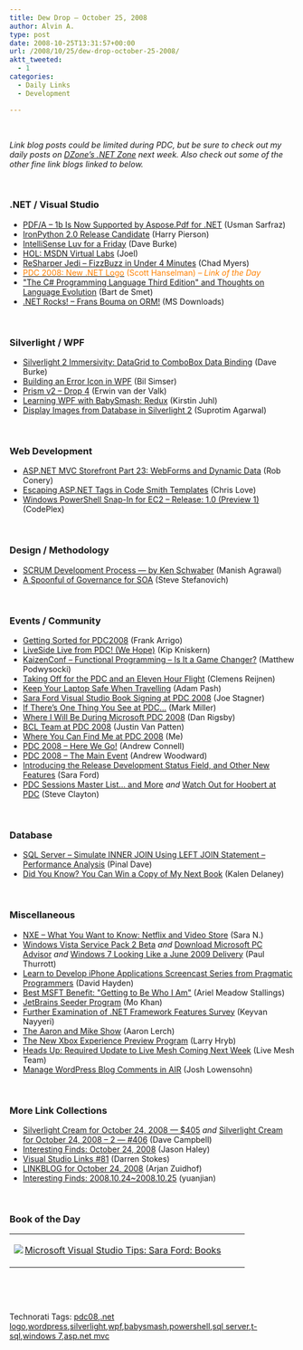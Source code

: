 ```yaml
---
title: Dew Drop – October 25, 2008
author: Alvin A.
type: post
date: 2008-10-25T13:31:57+00:00
url: /2008/10/25/dew-drop-october-25-2008/
aktt_tweeted:
  - 1
categories:
  - Daily Links
  - Development

---
```

&#160;

_Link blog posts could be limited during PDC, but be sure to check out my daily posts on_ <a target="_blank" href="http://dotnet.dzone.com/"><em>DZone’s .NET Zone</em></a> _next week. Also check out some of the other fine link blogs linked to below._

&#160;

### .NET / Visual Studio

  * <a target="_blank" href="http://dotnet.dzone.com/announcements/pdfa-1b-now-supported-asposepd">PDF/A &#8211; 1b Is Now Supported by Aspose.Pdf for .NET</a> (Usman Sarfraz)
  * <a target="_blank" href="http://devhawk.net/2008/10/24/IronPython+20+Release+Candidate.aspx">IronPython 2.0 Release Candidate</a> (Harry Pierson)
  * <a target="_blank" href="http://dbvt.com/blog/post/Intellisense-Luv-for-a-Friday.aspx">IntelliSense Luv for a Friday</a> (Dave Burke)
  * <a target="_blank" href="http://blogs.msdn.com/publicsector/archive/2008/10/24/hol-msdn-virtual-labs.aspx">HOL: MSDN Virtual Labs</a> (Joel)
  * <a target="_blank" href="http://www.lostechies.com/blogs/chad_myers/archive/2008/10/25/resharper-jedi-fizzbuzz-in-under-4-minutes.aspx">ReSharper Jedi &#8211; FizzBuzz in Under 4 Minutes</a> (Chad Myers)
  * <a target="_blank" href="http://www.hanselman.com/blog/PDC2008NewNETLogo.aspx"><font color="#ff8000">PDC 2008: New .NET Logo</font></a> <font color="#ff8000">(Scott Hanselman) <em>– Link of the Day</em></font>
  * <a target="_blank" href="http://dotnet.dzone.com/articles/%E2%80%9Cthe-c-programming-language-th">"The C# Programming Language Third Edition" and Thoughts on Language Evolution</a> (Bart de Smet)
  * <a target="_blank" href="http://www.microsoft.com/downloads/details.aspx?familyid=690740d9-99f7-4b0d-bde0-f28df1e9bae3&displaylang=en&tm">.NET Rocks! &#8211; Frans Bouma on ORM!</a> (MS Downloads)

&#160;

### Silverlight / WPF

  * <a target="_blank" href="http://dbvt.com/blog/post/Silverlight-20-Immersivity-Datagrid-to-ComboBox-Data-Binding.aspx">Silverlight 2 Immersivity: DataGrid to ComboBox Data Binding</a> (Dave Burke)
  * <a target="_blank" href="http://weblogs.asp.net/bsimser/archive/2008/10/24/building-an-error-icon-in-wpf.aspx">Building an Error Icon in WPF</a> (Bil Simser)
  * <a target="_blank" href="http://blogs.msdn.com/erwinvandervalk/archive/2008/10/24/prism-v2-drop-4.aspx">Prism v2 &#8211; Drop 4</a> (Erwin van der Valk)
  * <a target="_blank" href="http://geekswithblogs.net/KirstinJ/archive/2008/10/25/learning-wpf-with-babysmash-redux.aspx">Learning WPF with BabySmash: Redux</a> (Kirstin Juhl)
  * <a target="_blank" href="http://www.dotnetcurry.com/ShowArticle.aspx?ID=220">Display Images from Database in Silverlight 2</a> (Suprotim Agarwal)

&#160;

### Web Development

  * <a target="_blank" href="http://blog.wekeroad.com/mvc-storefront/mvcstore-part-23/">ASP.NET MVC Storefront Part 23: WebForms and Dynamic Data</a> (Rob Conery)
  * <a target="_blank" href="http://professionalaspnet.com/archive/2008/10/24/Escaping-ASP.NET-Tags-in-Code-Smith-Templates.aspx">Escaping ASP.NET Tags in Code Smith Templates</a> (Chris Love)
  * <a target="_blank" href="http://www.codeplex.com/ec2pssnapin/Release/ProjectReleases.aspx?ReleaseId=18723">Windows PowerShell Snap-In for EC2 &#8211; Release: 1.0 (Preview 1)</a> (CodePlex)

&#160;

### Design / Methodology

  * <a target="_blank" href="http://geekswithblogs.net/emanish/archive/2008/10/24/126087.aspx">SCRUM Development Process &#8212; by Ken Schwaber</a> (Manish Agrawal)
  * <a target="_blank" href="http://www.devx.com/architect/Article/39608">A Spoonful of Governance for SOA</a> (Steve Stefanovich)

&#160;

### Events / Community

  * <a target="_blank" href="http://blogs.msdn.com/frankarr/archive/2008/10/24/getting-sorted-for-pdc2008.aspx">Getting Sorted for PDC2008</a> (Frank Arrigo)
  * <a target="_blank" href="http://www.liveside.net/main/archive/2008/10/24/liveside-live-from-pdc-we-hope.aspx">LiveSide Live from PDC! (We Hope)</a> (Kip Kniskern)
  * <a target="_blank" href="http://weblogs.asp.net/podwysocki/archive/2008/10/24/kaizenconf-functional-programming-is-it-a-game-changer.aspx">KaizenConf &#8211; Functional Programming &#8211; Is It a Game Changer?</a> (Matthew Podwysocki)
  * <a target="_blank" href="http://www.clemensreijnen.nl/post/2008/10/Taking-off-for-the-PDC-and-an-eleven-hour-Flight--S.aspx">Taking Off for the PDC and an Eleven Hour Flight</a> (Clemens Reijnen)
  * <a target="_blank" href="http://lifehacker.com/5068404/keep-your-laptop-safe-when-travelling">Keep Your Laptop Safe When Travelling</a> (Adam Pash)
  * <a target="_blank" href="http://www.misfitgeek.com/Sara+Ford+Visual+Studio+Book+Signing+At+PDC+2008.aspx">Sara Ford Visual Studio Book Signing at PDC 2008</a> (Joe Stagner)
  * <a target="_blank" href="http://community.devexpress.com/blogs/markmiller/archive/2008/10/24/if-there-s-one-thing-you-see-at-pdc.aspx">If There&#8217;s One Thing You See at PDC&#8230;</a> (Mark Miller)
  * <a target="_blank" href="http://www.danrigsby.com/blog/index.php/2008/10/25/where-i-will-be-during-microsoft-pdc-2008/">Where I Will Be During Microsoft PDC 2008</a> (Dan Rigsby)
  * <a target="_blank" href="http://blogs.msdn.com/bclteam/archive/2008/10/24/bcl-team-at-pdc-2008-justin-van-patten.aspx">BCL Team at PDC 2008</a> (Justin Van Patten)
  * <a target="_blank" href="https://morningdew-bpc6g3a0fgaxdxcu.eastus2-01.azurewebsites.net/2008/10/24/where-you-can-find-me-at-pdc-2008/">Where You Can Find Me at PDC 2008</a> (Me)
  * <a target="_blank" href="http://andrewconnell.com/blog/archive/2008/10/25/PDC-2008--Here-we-go.aspx">PDC 2008 &#8211; Here We Go!</a> (Andrew Connell)
  * <a target="_blank" href="http://www.21apps.com/pdc2008/pdc-2008-the-main-event/">PDC 2008 &#8211; The Main Event</a> (Andrew Woodward)
  * <a target="_blank" href="http://blogs.msdn.com/codeplex/archive/2008/10/24/introducing-the-release-development-status-field-and-other-new-features.aspx">Introducing the Release Development Status Field, and Other New Features</a> (Sara Ford)
  * <a target="_blank" href="http://blogs.msdn.com/stevecla01/archive/2008/10/24/pdc-sessions-master-list-and-more.aspx">PDC Sessions Master List&#8230; and More</a>&#160;_and_&#160;<a target="_blank" href="http://blogs.msdn.com/stevecla01/archive/2008/10/24/watch-out-for-hoobert-at-pdc.aspx">Watch Out for Hoobert at PDC</a> (Steve Clayton)

&#160;

### Database

  * <a target="_blank" href="http://blog.sqlauthority.com/2008/10/25/sql-server-simulate-inner-join-using-left-join-statement-performance-analysis/">SQL Server &#8211; Simulate INNER JOIN Using LEFT JOIN Statement &#8211; Performance Analysis</a> (Pinal Dave)
  * <a target="_blank" href="http://sqlblog.com/blogs/kalen_delaney/archive/2008/10/24/win-a-copy-of-my-next-book.aspx">Did You Know? You Can Win a Copy of My Next Book</a> (Kalen Delaney)

&#160;

### Miscellaneous

  * <a target="_blank" href="http://gamerscoreblog.com/team/archive/2008/10/24/562028.aspx">NXE &#8211; What You Want to Know: Netflix and Video Store</a> (Sara N.)
  * <a target="_blank" href="http://community.winsupersite.com/blogs/paul/archive/2008/10/24/windows-vista-service-pack-2-beta.aspx">Windows Vista Service Pack 2 Beta</a>&#160;_and_&#160;<a target="_blank" href="http://community.winsupersite.com/blogs/paul/archive/2008/10/24/download-microsoft-pc-advisor.aspx">Download Microsoft PC Advisor</a>&#160;_and_ <a target="_blank" href="http://community.winsupersite.com/blogs/paul/archive/2008/10/24/windows-7-looking-like-a-june-2009-delivery.aspx">Windows 7 Looking Like a June 2009 Delivery</a> (Paul Thurrott)
  * <a target="_blank" href="http://www.pnpguidance.net/post/LearnDevelopiPhoneApplicationsScreencastSeriesPragmaticProgrammers.aspx">Learn to Develop iPhone Applications Screencast Series from Pragmatic Programmers</a> (David Hayden)
  * <a target="_blank" href="http://www.microspotting.com/2008/10/be-yourself-aradia-correnti#referrer">Best MSFT Benefit: "Getting to Be Who I Am"</a> (Ariel Meadow Stallings)
  * <a target="_blank" href="http://mokhan.ca/blog/2008/10/24/JetBrains+Seeder+Program.aspx">JetBrains Seeder Program</a> (Mo Khan)
  * <a target="_blank" href="http://nayyeri.net/blog/further-examination-of-.net-framework-features-survey/">Further Examination of .NET Framework Features Survey</a> (Keyvan Nayyeri)
  * <a target="_blank" href="http://www.aaronlerch.com/blog/2008/10/24/the-aaron-and-mike-show/">The Aaron and Mike Show</a> (Aaron Lerch)
  * <a target="_blank" href="http://majornelson.com/archive/2008/10/24/the-new-xbox-experience-preview-program.aspx">The New Xbox Experience Preview Program</a> (Larry Hryb)
  * <a target="_blank" href="http://blogs.msdn.com/livemesh/archive/2008/10/24/heads-up-required-update-to-live-mesh-coming-next-week.aspx">Heads Up: Required Update to Live Mesh Coming Next Week</a> (Live Mesh Team)
  * <a target="_blank" href="http://news.cnet.com/8301-17939_109-10075163-2.html?part=rss&tag=feed&subj=Webware">Manage WordPress Blog Comments in AIR</a> (Josh Lowensohn)

&#160;

### More Link Collections

  * <a target="_blank" href="http://geekswithblogs.net/WynApseTechnicalMusings/archive/2008/10/24/126080.aspx">Silverlight Cream for October 24, 2008 &#8212; $405</a>&#160;_and_&#160;<a target="_blank" href="http://geekswithblogs.net/WynApseTechnicalMusings/archive/2008/10/24/126090.aspx">Silverlight Cream for October 24, 2008 &#8211; 2 &#8212; #406</a> (Dave Campbell)
  * <a target="_blank" href="http://jasonhaley.com/blog/archive/2008/10/24/142411.aspx">Interesting Finds: October 24, 2008</a> (Jason Haley)
  * <a target="_blank" href="http://visualstudiohacks.com/blog/visual-studio-links-81/">Visual Studio Links #81</a> (Darren Stokes)
  * <a target="_blank" href="http://www.arjansworld.com/2008/10/24/linkblog-for-october-24-2008/">LINKBLOG for October 24, 2008</a> (Arjan Zuidhof)
  * <a target="_blank" href="http://weblogs.asp.net/yuanjian/archive/2008/10/24/interesting-finds-2008-10-24-10-25.aspx">Interesting Finds: 2008.10.24~2008.10.25</a> (yuanjian)

&#160;

### Book of the Day

<div style="padding-bottom: 0px; margin: 0px; padding-left: 0px; padding-right: 0px; display: inline; float: none; padding-top: 0px" id="scid:7dc1bd33-94bd-46fd-a20b-0131235bcd47:206af536-eb2d-4e25-927f-c6cd91b5bdc3" class="wlWriterEditableSmartContent">
  <table cellspacing="0" cellpadding="2" width="400" border="0" unselectable="on">
    <tr>
      <td valign="top" width="400">
        <p>
          <a title="Microsoft Visual Studio Tips: Sara Ford: Books" href="http://www.amazon.com/exec/obidos/ASIN/0735626405/alvinashcraft-20"><img data-recalc-dims="1" decoding="async" src="https://i0.wp.com/images.amazon.com/images/P/0735626405.01.MZZZZZZZ.jpg?w=660" border="0" align="left" style="float:left" />Microsoft Visual Studio Tips: Sara Ford: Books</a>
        </p>
      </td>
    </tr>
  </table>
</div>

&#160;

<div style="padding-bottom: 0px; margin: 0px; padding-left: 0px; padding-right: 0px; display: inline; float: none; padding-top: 0px" id="scid:C16BAC14-9A3D-4c50-9394-FBFEF7A93539:be95928d-bef9-4c61-9555-c6e4cf929be7" class="wlWriterEditableSmartContent">
  <!--dotnetkickit-->
</div>

&#160;

<div style="padding-bottom: 0px; margin: 0px; padding-left: 0px; padding-right: 0px; display: inline; float: none; padding-top: 0px" id="scid:0767317B-992E-4b12-91E0-4F059A8CECA8:a390a55a-cda3-498b-869f-2a0744a5eb80" class="wlWriterEditableSmartContent">
  Technorati Tags: <a href="http://technorati.com/tags/pdc08" rel="tag">pdc08</a>,<a href="http://technorati.com/tags/.net+logo" rel="tag">.net logo</a>,<a href="http://technorati.com/tags/wordpress" rel="tag">wordpress</a>,<a href="http://technorati.com/tags/silverlight" rel="tag">silverlight</a>,<a href="http://technorati.com/tags/wpf" rel="tag">wpf</a>,<a href="http://technorati.com/tags/babysmash" rel="tag">babysmash</a>,<a href="http://technorati.com/tags/powershell" rel="tag">powershell</a>,<a href="http://technorati.com/tags/sql+server" rel="tag">sql server</a>,<a href="http://technorati.com/tags/t-sql" rel="tag">t-sql</a>,<a href="http://technorati.com/tags/windows+7" rel="tag">windows 7</a>,<a href="http://technorati.com/tags/asp.net+mvc" rel="tag">asp.net mvc</a>
</div>